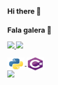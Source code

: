### Hi there 👋
### Fala galera 👋

 <div>
  <a href="https://github.com/shangow">
  <img height="180em" src="https://github-readme-stats.vercel.app/api?username=shangow&show_icons=true&theme=dark&include_all_commits=true&count_private=true"/>
  <img height="180em" src="https://github-readme-stats.vercel.app/api/top-langs/?username=shangow&layout=compact&langs_count=7&theme=dark"/>
</div>
  
<div style="display: inline_block"><br>
  <img align="center" alt="shangow-Python" height="30" width="40" src="https://raw.githubusercontent.com/devicons/devicon/master/icons/python/python-original.svg">
  <img align="center" alt="shangow-Csharp" height="30" width="40" src="https://raw.githubusercontent.com/devicons/devicon/master/icons/csharp/csharp-original.svg">
</div>
  
  <div> 
  <a href="https://instagram.com/gurutecoficial" target="_blank"><img src="https://img.shields.io/badge/-Instagram-%23E4405F?style=for-the-badge&logo=instagram&logoColor=white" target="_blank"></a> 
  
  ##
  
  
